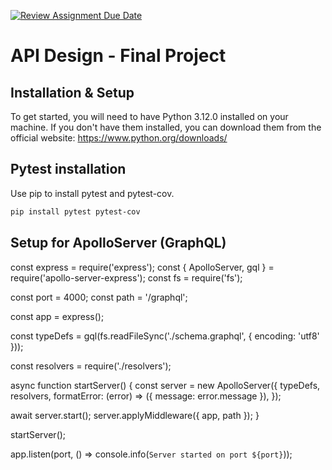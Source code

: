 [![Review Assignment Due Date](https://classroom.github.com/assets/deadline-readme-button-24ddc0f5d75046c5622901739e7c5dd533143b0c8e959d652212380cedb1ea36.svg)](https://classroom.github.com/a/kTiXaL2K)
# API Design - Final Project

## Installation & Setup
To get started, you will need to have Python 3.12.0 installed on your machine. If you don't have them installed, you can download them from the official website: https://www.python.org/downloads/

## Pytest installation
Use pip to install pytest and pytest-cov.

```bash
pip install pytest pytest-cov
```
## Setup for ApolloServer (GraphQL)

const express = require('express');
const { ApolloServer, gql } = require('apollo-server-express');
const fs = require('fs');

const port = 4000;
const path = '/graphql';

const app = express();

const typeDefs = gql(fs.readFileSync('./schema.graphql', { encoding: 'utf8' }));

const resolvers = require('./resolvers');

async function startServer() {
  const server = new ApolloServer({
    typeDefs,
    resolvers,
    formatError: (error) => ({
      message: error.message
    }),
  });

  await server.start();
  server.applyMiddleware({ app, path });
}

startServer();

app.listen(port, () => console.info(`Server started on port ${port}`));



